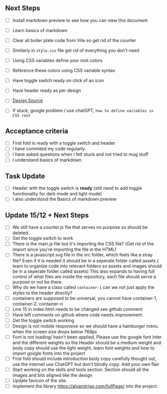 ## Next Steps

- [ ] Install markdown preview to see how you can view this document
- [ ] Learn basics of markdown
- [ ] Clear all boiler plate code from Vite so get rid of the counter
- [ ] Similarly in `style.css` file get rid of everything you don't need
- [ ] Using CSS variables define your root colors
- [ ] Reference these colors using CSS variable syntax
- [ ] Have toggle switch ready on click of an icon
- [ ] Have header ready as per design
- [ ] [Design Source](https://quizzical-tereshkova-4ea12e.netlify.app/)
- [ ] If stuck, google problem / use chatGPT, `how to define variables in CSS root`


## Acceptance criteria
- [ ] First fold is ready with a toggle switch and header
- [ ] I have commited my code regularly
- [ ] I have asked questions when I felt stuck and not tried to mug stuff
- [ ] I understand basics of markdown

## Task Update 
- [ ] Header with the toggle switch is **ready** (still need to add toggle functionality for dark mode and light mode)
- [ ] I also understood the Basics of markdown preview

## Update 15/12 + Next Steps
- [ ] We still have a counter.js file that serves no purpose so should be deleted.
- [ ] Get the toggle switch to work 
- [ ] There is the main.js file but it's importing the CSS file? (Get rid of the import since you're importing the file in the HTML) 
- [ ] There is a javascript.svg file in the src folder, which feels like a stray file? Even if it is needed it should be in a seperate folder called assets ( learn to organize code into relevant folders so assets and images should be in a seperate folder called assets) This also expands to having full control of what files are inside the repository, each file should serve a purpose or not be there. 
- [ ] Why do we have a class called `container-1` can we not just apply the styles to the header directly?
- [ ] containers are supposed to be universal, you cannot have container-1, container-2, container-n
- [ ] Line 15 in index.html needs to be changed see github comment
- [ ] Have left comments on github where code needs improvement.
- [ ] Get the toggle switch working
- [ ] Design is not mobile responsive so we should have a hamburger menu when the screen size drops below 768px
- [ ] Font is not loading/ hasn't been applied, Please use the google font Inter and the different weights so the Header should be a medium weight and body copy should use the light weight, learn font weights and how to import google fonts into the project
- [ ] First fold should include introduction body copy carefully thought out, use the internet use ChatGPT but don't blindly copy. Add your own flair
- [ ] Start working on the skills and tools section. Section should all the images and bits aligned like the design
- [ ] Update favicon of the site. 
- [ ] Implement the library https://alvarotrigo.com/fullPage/ into the project.
